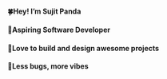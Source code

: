  #### 🍀Hey! I’m Sujit Panda
 #### 🌱Aspiring Software Developer
 #### 🐢Love to build and design awesome projects
 #### 🤍Less bugs, more vibes





